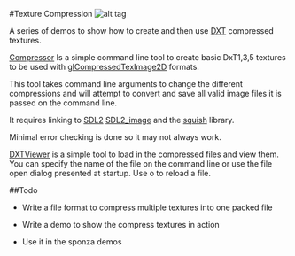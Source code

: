 #Texture Compression
![alt tag](http://nccastaff.bournemouth.ac.uk/jmacey/GraphicsLib/Demos/TextureComp.png)

A series of demos to show how to create and then use [DXT](http://en.wikipedia.org/wiki/S3_Texture_Compression) compressed textures.

[Compressor](https://github.com/NCCA/TextureCompressor/tree/master/Compressor) Is a simple command line tool to create basic DxT1,3,5 textures to be used with [glCompressedTexImage2D](https://www.khronos.org/opengles/sdk/docs/man/xhtml/glCompressedTexImage2D.xml) formats.

This tool takes command line arguments to change the different compressions and will attempt to convert and save all valid image files it is passed on the command line.

It requires linking to [SDL2](https://www.libsdl.org/download-2.0.php) [SDL2_image](https://www.libsdl.org/projects/SDL_image/) and the [squish](https://code.google.com/p/libsquish/) library.

Minimal error checking is done so it may not always work.

[DXTViewer](https://github.com/NCCA/TextureCompressor/tree/master/DXTViewer) is a simple tool to load in the compressed files and view them. You can specify the name of the file on the command line or use the file open dialog presented at startup. Use o to reload a file.

##Todo
- Write a file format to compress multiple textures into one packed file

- Write a demo to show the compress textures in action

- Use it in the sponza demos

